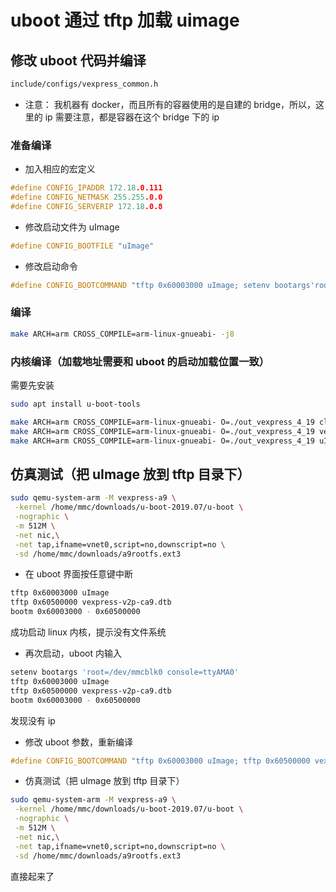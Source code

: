# uboot 通过 tftp 加载 uimage

## 修改 uboot 代码并编译

```bash
include/configs/vexpress_common.h
```

- 注意：
  我机器有 docker，而且所有的容器使用的是自建的 bridge，所以，这里的 ip 需要注意，都是容器在这个 bridge 下的 ip

### 准备编译

- 加入相应的宏定义

```c
#define CONFIG_IPADDR 172.18.0.111
#define CONFIG_NETMASK 255.255.0.0
#define CONFIG_SERVERIP 172.18.0.8
```

- 修改启动文件为 uImage

```c
#define CONFIG_BOOTFILE "uImage"
```

- 修改启动命令

```c
#define CONFIG_BOOTCOMMAND "tftp 0x60003000 uImage; setenv bootargs'root=/dev/mmcblk0 console=ttyAMA0'; bootm 0x60003000"
```

### 编译

```bash
make ARCH=arm CROSS_COMPILE=arm-linux-gnueabi- -j8
```

### 内核编译（加载地址需要和 uboot 的启动加载位置一致）

需要先安装

```bash
sudo apt install u-boot-tools
```

```bash
make ARCH=arm CROSS_COMPILE=arm-linux-gnueabi- O=./out_vexpress_4_19 clean
make ARCH=arm CROSS_COMPILE=arm-linux-gnueabi- O=./out_vexpress_4_19 vexpress_defconfig
make ARCH=arm CROSS_COMPILE=arm-linux-gnueabi- O=./out_vexpress_4_19 uImage LOADADDR=0x60003000 -j8
```

## 仿真测试（把 uImage 放到 tftp 目录下）

```bash
sudo qemu-system-arm -M vexpress-a9 \
 -kernel /home/mmc/downloads/u-boot-2019.07/u-boot \
 -nographic \
 -m 512M \
 -net nic,\
 -net tap,ifname=vnet0,script=no,downscript=no \
 -sd /home/mmc/downloads/a9rootfs.ext3
```

- 在 uboot 界面按任意键中断

```bash
tftp 0x60003000 uImage
tftp 0x60500000 vexpress-v2p-ca9.dtb
bootm 0x60003000 - 0x60500000
```

成功启动 linux 内核，提示没有文件系统

- 再次启动，uboot 内输入

```bash
setenv bootargs 'root=/dev/mmcblk0 console=ttyAMA0'
tftp 0x60003000 uImage
tftp 0x60500000 vexpress-v2p-ca9.dtb
bootm 0x60003000 - 0x60500000
```

发现没有 ip

- 修改 uboot 参数，重新编译

```c
#define CONFIG_BOOTCOMMAND "tftp 0x60003000 uImage; tftp 0x60500000 vexpress-v2p-ca9.dtb; setenv bootargs \"root=/dev/mmcblk0 console=ttyAMA0\"; bootm 0x60003000 - 0x60500000"
```

- 仿真测试（把 uImage 放到 tftp 目录下）

```bash
sudo qemu-system-arm -M vexpress-a9 \
 -kernel /home/mmc/downloads/u-boot-2019.07/u-boot \
 -nographic \
 -m 512M \
 -net nic,\
 -net tap,ifname=vnet0,script=no,downscript=no \
 -sd /home/mmc/downloads/a9rootfs.ext3
```

直接起来了

